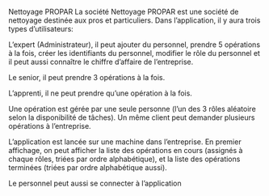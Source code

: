 Nettoyage PROPAR
La société Nettoyage PROPAR est une société de nettoyage destinée aux pros et particuliers. Dans l’application, il y aura trois types d’utilisateurs:

L’expert (Administrateur), il peut ajouter du personnel, prendre 5 opérations à la fois, créer les identifiants du personnel, modifier le rôle du personnel et il peut aussi connaître le chiffre d’affaire de l’entreprise.

Le senior, il peut prendre 3 opérations à la fois.

L’apprenti, il ne peut prendre qu’une opération à la fois.

Une opération est gérée par une seule personne (l’un des 3 rôles aléatoire selon la disponibilité de tâches). Un même client peut demander plusieurs opérations à l’entreprise.

L’application est lancée sur une machine dans l’entreprise. En premier affichage, on peut afficher la liste des opérations en cours (assignés à chaque rôles, triées par ordre alphabétique), et la liste des opérations terminées (triées par ordre alphabétique aussi).

Le personnel peut aussi se connecter à l’application
